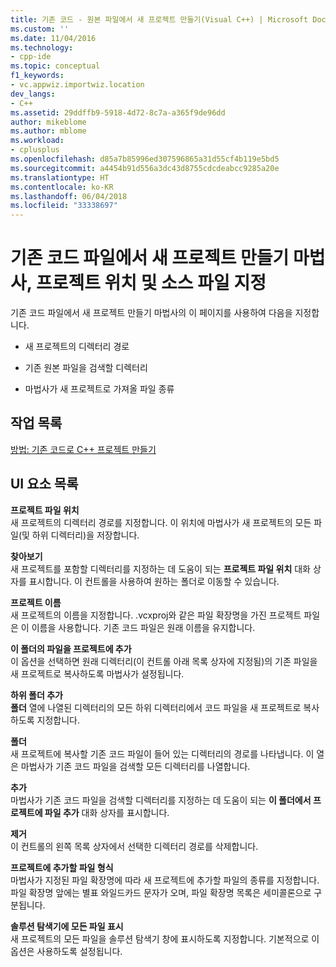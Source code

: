 ```yaml
---
title: 기존 코드 - 원본 파일에서 새 프로젝트 만들기(Visual C++) | Microsoft Docs
ms.custom: ''
ms.date: 11/04/2016
ms.technology:
- cpp-ide
ms.topic: conceptual
f1_keywords:
- vc.appwiz.importwiz.location
dev_langs:
- C++
ms.assetid: 29ddffb9-5918-4d72-8c7a-a365f9de96dd
author: mikeblome
ms.author: mblome
ms.workload:
- cplusplus
ms.openlocfilehash: d85a7b85996ed307596865a31d55cf4b119e5bd5
ms.sourcegitcommit: a4454b91d556a3dc43d8755cdcdeabcc9285a20e
ms.translationtype: HT
ms.contentlocale: ko-KR
ms.lasthandoff: 06/04/2018
ms.locfileid: "33338697"
---
```

# <a name="specify-project-location-and-source-files-create-new-project-from-existing-code-files-wizard"></a>기존 코드 파일에서 새 프로젝트 만들기 마법사, 프로젝트 위치 및 소스 파일 지정
기존 코드 파일에서 새 프로젝트 만들기 마법사의 이 페이지를 사용하여 다음을 지정합니다.  
  
-   새 프로젝트의 디렉터리 경로  
  
-   기존 원본 파일을 검색할 디렉터리  
  
-   마법사가 새 프로젝트로 가져올 파일 종류  
  
## <a name="task-list"></a>작업 목록  
 [방법: 기존 코드로 C++ 프로젝트 만들기](../ide/how-to-create-a-cpp-project-from-existing-code.md)  
  
## <a name="uielement-list"></a>UI 요소 목록  
 **프로젝트 파일 위치**  
 새 프로젝트의 디렉터리 경로를 지정합니다. 이 위치에 마법사가 새 프로젝트의 모든 파일(및 하위 디렉터리)을 저장합니다.  
  
 **찾아보기**  
 새 프로젝트를 포함할 디렉터리를 지정하는 데 도움이 되는 **프로젝트 파일 위치** 대화 상자를 표시합니다. 이 컨트롤을 사용하여 원하는 폴더로 이동할 수 있습니다.  
  
 **프로젝트 이름**  
 새 프로젝트의 이름을 지정합니다. .vcxproj와 같은 파일 확장명을 가진 프로젝트 파일은 이 이름을 사용합니다. 기존 코드 파일은 원래 이름을 유지합니다.  
  
 **이 폴더의 파일을 프로젝트에 추가**  
 이 옵션을 선택하면 원래 디렉터리(이 컨트롤 아래 목록 상자에 지정됨)의 기존 파일을 새 프로젝트로 복사하도록 마법사가 설정됩니다.  
  
 **하위 폴더 추가**  
 **폴더** 열에 나열된 디렉터리의 모든 하위 디렉터리에서 코드 파일을 새 프로젝트로 복사하도록 지정합니다.  
  
 **폴더**  
 새 프로젝트에 복사할 기존 코드 파일이 들어 있는 디렉터리의 경로를 나타냅니다. 이 열은 마법사가 기존 코드 파일을 검색할 모든 디렉터리를 나열합니다.  
  
 **추가**  
 마법사가 기존 코드 파일을 검색할 디렉터리를 지정하는 데 도움이 되는 **이 폴더에서 프로젝트에 파일 추가** 대화 상자를 표시합니다.  
  
 **제거**  
 이 컨트롤의 왼쪽 목록 상자에서 선택한 디렉터리 경로를 삭제합니다.  
  
 **프로젝트에 추가할 파일 형식**  
 마법사가 지정된 파일 확장명에 따라 새 프로젝트에 추가할 파일의 종류를 지정합니다. 파일 확장명 앞에는 별표 와일드카드 문자가 오며, 파일 확장명 목록은 세미콜론으로 구분됩니다.  
  
 **솔루션 탐색기에 모든 파일 표시**  
 새 프로젝트의 모든 파일을 솔루션 탐색기 창에 표시하도록 지정합니다. 기본적으로 이 옵션은 사용하도록 설정됩니다.